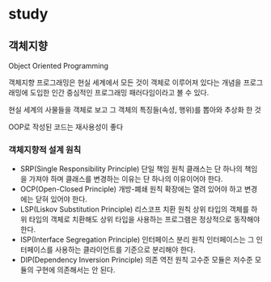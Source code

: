 # study

## 객체지향

Object Oriented Programming

객체지향 프로그래밍은 현실 세계에서 모든 것이 객체로 이루어져 있다는 개념을 프로그래밍에 도입한 인간 중심적인 프로그래밍 패러다임이라고 볼 수 있다.

현실 세계의 사물들을 객체로 보고 그 객체의 특징들\(속성, 행위\)를 뽑아와 추상화 한 것

OOP로 작성된 코드는 재사용성이 좋다

### 객체지향적 설계 원칙

* SRP\(Single Responsibility Principle\) 단일 책임 원칙  클래스는 단 하나의 책임을 가져야 하며 클래스를 변경하는 이유는 단 하나의 이유이어야 한다.
* OCP\(Open-Closed Principle\) 개방-폐쇄 원칙   확장에는 열려 있어야 하고 변경에는 닫혀 있어야 한다.
* LSP\(Liskov Substitution Principle\) 리스코프 치환 원칙   상위 타입의 객체를 하위 타입의 객체로 치환해도 상위 타입을 사용하는 프로그램은 정상적으로 동작해야 한다.
* ISP\(Interface Segregation Principle\) 인터페이스 분리 원칙   인터페이스는 그 인터페이스를 사용하는 클라이언트를 기준으로 분리해야 한다.
* DIP\(Dependency Inversion Principle\) 의존 역전 원칙  고수준 모듈은 저수준 모듈의 구현에 의존해서는 안 된다.

